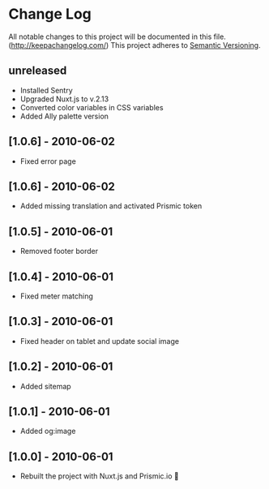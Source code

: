 # Change Log

All notable changes to this project will be documented in this file. (http://keepachangelog.com/)
This project adheres to [Semantic Versioning](http://semver.org/).

## unreleased

- Installed Sentry
- Upgraded Nuxt.js to v.2.13
- Converted color variables in CSS variables
- Added Ally palette version

## [1.0.6] - 2010-06-02

- Fixed error page

## [1.0.6] - 2010-06-02

- Added missing translation and activated Prismic token

## [1.0.5] - 2010-06-01

- Removed footer border

## [1.0.4] - 2010-06-01

- Fixed meter matching

## [1.0.3] - 2010-06-01

- Fixed header on tablet and update social image

## [1.0.2] - 2010-06-01

- Added sitemap

## [1.0.1] - 2010-06-01

- Added og:image

## [1.0.0] - 2010-06-01

- Rebuilt the project with Nuxt.js and Prismic.io 🎉
